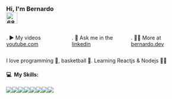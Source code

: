 <!--<img align="right" height="590em" width="370" 
src="https://raw.githubusercontent.com/gist/bernardojru/e2f83d545c00fc0ac8e53b269afeaedc/raw/91e5b8c6858a2e09909bdad1c0dad3e0a79ab2a1/githubNewcard.svg"/>-->
<h3> Hi, I'm Bernardo <img data-target="animated-image.replacedImage" alt="68747470733a2f2f6d656469612e67697068792e636f6d2f6d656469612f6876524a434c467a6361737252346961377a2f67697068792e676966" class="AnimatedImagePlayer-animatedImage" src="https://camo.githubusercontent.com/e8e7b06ecf583bc040eb60e44eb5b8e0ecc5421320a92929ce21522dbc34c891/68747470733a2f2f6d656469612e67697068792e636f6d2f6d656469612f6876524a434c467a6361737252346961377a2f67697068792e676966" style="width: 30px; display: block; opacity: 1;"> </h3>
<div style="display:flex;">
 <p>. ▶️ My videos <a href="https://www.youtube.com/channel/UCkWrB6zNY4pHYOIKSDpUEKA" target="blank">youtube.com</a></p>
 <p>. 💬 Ask me in the <a href="https://www.linkedin.com/in/bernardo-jos%C3%A9-aa2159225/">linkedin</a></p>
 <p>. 👨‍💻 More at <a href="#">bernardo.dev</a></p>
 
</div>
<p>I love programming 💚, basketball 🏀. Learning Reactjs & Nodejs 🧑‍💻</p>

<h4>💻 &nbsp;My Skills:</h4>

<div style=" display: flex;">

 <img src="https://camo.githubusercontent.com/c8d13e1c596a6726b1da8475a9299fac133f95ef009083b48be01f975a44987e/68747470733a2f2f696d672e736869656c64732e696f2f62616467652f2d48544d4c2d3035313232413f7374796c653d666c6174266c6f676f3d48544d4c35">
 <img src="https://camo.githubusercontent.com/d738d76484d50c8345c2d01e39364b707285bc7936140858e7909dfe6424efb2/68747470733a2f2f696d672e736869656c64732e696f2f62616467652f2d4353532d3035313232413f7374796c653d666c6174266c6f676f3d43535333266c6f676f436f6c6f723d313537324236">
 <img src="https://camo.githubusercontent.com/6e8ce928be6e5866e27140eb0bb25479b52137d75ee0196e7b67c91038a9abc3/68747470733a2f2f696d672e736869656c64732e696f2f62616467652f2d4a6176615363726970742d3035313232413f7374796c653d666c6174266c6f676f3d6a617661736372697074">
 <img src="https://img.shields.io/badge/-TypeScript-05122A?style=flat&logo=Typescript">
 <img src="https://camo.githubusercontent.com/0dbdbda9b41b77beb88c3a54e5da74ae7632c0683b09536f78bcc146258be5fe/68747470733a2f2f696d672e736869656c64732e696f2f62616467652f2d52656163742d3035313232413f7374796c653d666c6174266c6f676f3d7265616374">
 <img src="https://camo.githubusercontent.com/441ef92f4ca6ed08f5179c92de1db983e255289755d138acddb23c503f54fc9c/68747470733a2f2f696d672e736869656c64732e696f2f62616467652f2d4e6f64652e6a732d3035313232413f7374796c653d666c6174266c6f676f3d6e6f64652e6a73">
 <img src="https://img.shields.io/badge/-Tailwindcss-05122A?style=flat&logo=Tailwindcss" />
 <img src="https://img.shields.io/badge/-Next.js-05122A?style=flat&logo=Next.js" />

</div>

 
